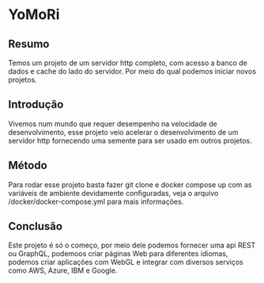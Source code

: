 # YoMoRi
## Resumo
Temos um projeto de um servidor http completo, com acesso a banco de dados e cache do lado do servidor. Por meio do qual podemos iniciar novos projetos.

## Introdução
Vivemos num mundo que requer desempenho na velocidade de desenvolvimento, esse projeto veio acelerar o desenvolvimento de um servidor http fornecendo uma semente para ser usado em outros projetos.

## Método
Para rodar esse projeto basta fazer git clone e docker compose up com as variáveis de ambiente devidamente configuradas, veja o arquivo /docker/docker-compose.yml para mais informações.

## Conclusão
Este projeto é só o começo, por meio dele podemos fornecer uma api REST ou GraphQL, podemoos criar páginas Web para diferentes idiomas, podemos criar aplicações com WebGL e integrar com diversos serviços como AWS, Azure, IBM e Google.